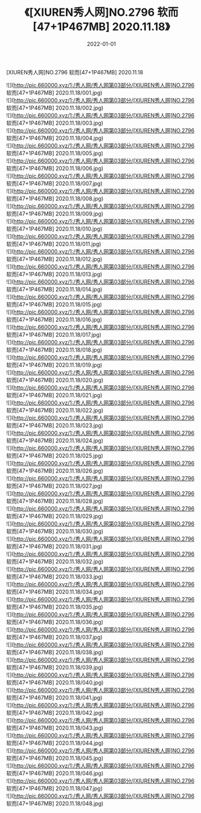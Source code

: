 ﻿---
layout: post
title:  《[XIUREN秀人网]NO.2796 软而[47+1P467MB] 2020.11.18》
date:   2022-01-01
img: http://pic.660000.xyz/1:/秀人网/秀人网第03部分/[XIUREN秀人网]NO.2796 软而[47+1P467MB] 2020.11.18/000.jpg
categories: [美女, 清纯, 唯美]
---

[XIUREN秀人网]NO.2796 软而[47+1P467MB] 2020.11.18

 ![](http://pic.660000.xyz/1:/秀人网/秀人网第03部分/[XIUREN秀人网]NO.2796 软而[47+1P467MB] 2020.11.18/001.jpg) <br>![](http://pic.660000.xyz/1:/秀人网/秀人网第03部分/[XIUREN秀人网]NO.2796 软而[47+1P467MB] 2020.11.18/002.jpg) <br>![](http://pic.660000.xyz/1:/秀人网/秀人网第03部分/[XIUREN秀人网]NO.2796 软而[47+1P467MB] 2020.11.18/003.jpg) <br>![](http://pic.660000.xyz/1:/秀人网/秀人网第03部分/[XIUREN秀人网]NO.2796 软而[47+1P467MB] 2020.11.18/004.jpg) <br>![](http://pic.660000.xyz/1:/秀人网/秀人网第03部分/[XIUREN秀人网]NO.2796 软而[47+1P467MB] 2020.11.18/005.jpg) <br>![](http://pic.660000.xyz/1:/秀人网/秀人网第03部分/[XIUREN秀人网]NO.2796 软而[47+1P467MB] 2020.11.18/006.jpg) <br>![](http://pic.660000.xyz/1:/秀人网/秀人网第03部分/[XIUREN秀人网]NO.2796 软而[47+1P467MB] 2020.11.18/007.jpg) <br>![](http://pic.660000.xyz/1:/秀人网/秀人网第03部分/[XIUREN秀人网]NO.2796 软而[47+1P467MB] 2020.11.18/008.jpg) <br>![](http://pic.660000.xyz/1:/秀人网/秀人网第03部分/[XIUREN秀人网]NO.2796 软而[47+1P467MB] 2020.11.18/009.jpg) <br>![](http://pic.660000.xyz/1:/秀人网/秀人网第03部分/[XIUREN秀人网]NO.2796 软而[47+1P467MB] 2020.11.18/010.jpg) <br>![](http://pic.660000.xyz/1:/秀人网/秀人网第03部分/[XIUREN秀人网]NO.2796 软而[47+1P467MB] 2020.11.18/011.jpg) <br>![](http://pic.660000.xyz/1:/秀人网/秀人网第03部分/[XIUREN秀人网]NO.2796 软而[47+1P467MB] 2020.11.18/012.jpg) <br>![](http://pic.660000.xyz/1:/秀人网/秀人网第03部分/[XIUREN秀人网]NO.2796 软而[47+1P467MB] 2020.11.18/013.jpg) <br>![](http://pic.660000.xyz/1:/秀人网/秀人网第03部分/[XIUREN秀人网]NO.2796 软而[47+1P467MB] 2020.11.18/014.jpg) <br>![](http://pic.660000.xyz/1:/秀人网/秀人网第03部分/[XIUREN秀人网]NO.2796 软而[47+1P467MB] 2020.11.18/015.jpg) <br>![](http://pic.660000.xyz/1:/秀人网/秀人网第03部分/[XIUREN秀人网]NO.2796 软而[47+1P467MB] 2020.11.18/016.jpg) <br>![](http://pic.660000.xyz/1:/秀人网/秀人网第03部分/[XIUREN秀人网]NO.2796 软而[47+1P467MB] 2020.11.18/017.jpg) <br>![](http://pic.660000.xyz/1:/秀人网/秀人网第03部分/[XIUREN秀人网]NO.2796 软而[47+1P467MB] 2020.11.18/018.jpg) <br>![](http://pic.660000.xyz/1:/秀人网/秀人网第03部分/[XIUREN秀人网]NO.2796 软而[47+1P467MB] 2020.11.18/019.jpg) <br>![](http://pic.660000.xyz/1:/秀人网/秀人网第03部分/[XIUREN秀人网]NO.2796 软而[47+1P467MB] 2020.11.18/020.jpg) <br>![](http://pic.660000.xyz/1:/秀人网/秀人网第03部分/[XIUREN秀人网]NO.2796 软而[47+1P467MB] 2020.11.18/021.jpg) <br>![](http://pic.660000.xyz/1:/秀人网/秀人网第03部分/[XIUREN秀人网]NO.2796 软而[47+1P467MB] 2020.11.18/022.jpg) <br>![](http://pic.660000.xyz/1:/秀人网/秀人网第03部分/[XIUREN秀人网]NO.2796 软而[47+1P467MB] 2020.11.18/023.jpg) <br>![](http://pic.660000.xyz/1:/秀人网/秀人网第03部分/[XIUREN秀人网]NO.2796 软而[47+1P467MB] 2020.11.18/024.jpg) <br>![](http://pic.660000.xyz/1:/秀人网/秀人网第03部分/[XIUREN秀人网]NO.2796 软而[47+1P467MB] 2020.11.18/025.jpg) <br>![](http://pic.660000.xyz/1:/秀人网/秀人网第03部分/[XIUREN秀人网]NO.2796 软而[47+1P467MB] 2020.11.18/026.jpg) <br>![](http://pic.660000.xyz/1:/秀人网/秀人网第03部分/[XIUREN秀人网]NO.2796 软而[47+1P467MB] 2020.11.18/027.jpg) <br>![](http://pic.660000.xyz/1:/秀人网/秀人网第03部分/[XIUREN秀人网]NO.2796 软而[47+1P467MB] 2020.11.18/028.jpg) <br>![](http://pic.660000.xyz/1:/秀人网/秀人网第03部分/[XIUREN秀人网]NO.2796 软而[47+1P467MB] 2020.11.18/029.jpg) <br>![](http://pic.660000.xyz/1:/秀人网/秀人网第03部分/[XIUREN秀人网]NO.2796 软而[47+1P467MB] 2020.11.18/030.jpg) <br>![](http://pic.660000.xyz/1:/秀人网/秀人网第03部分/[XIUREN秀人网]NO.2796 软而[47+1P467MB] 2020.11.18/031.jpg) <br>![](http://pic.660000.xyz/1:/秀人网/秀人网第03部分/[XIUREN秀人网]NO.2796 软而[47+1P467MB] 2020.11.18/032.jpg) <br>![](http://pic.660000.xyz/1:/秀人网/秀人网第03部分/[XIUREN秀人网]NO.2796 软而[47+1P467MB] 2020.11.18/033.jpg) <br>![](http://pic.660000.xyz/1:/秀人网/秀人网第03部分/[XIUREN秀人网]NO.2796 软而[47+1P467MB] 2020.11.18/034.jpg) <br>![](http://pic.660000.xyz/1:/秀人网/秀人网第03部分/[XIUREN秀人网]NO.2796 软而[47+1P467MB] 2020.11.18/035.jpg) <br>![](http://pic.660000.xyz/1:/秀人网/秀人网第03部分/[XIUREN秀人网]NO.2796 软而[47+1P467MB] 2020.11.18/036.jpg) <br>![](http://pic.660000.xyz/1:/秀人网/秀人网第03部分/[XIUREN秀人网]NO.2796 软而[47+1P467MB] 2020.11.18/037.jpg) <br>![](http://pic.660000.xyz/1:/秀人网/秀人网第03部分/[XIUREN秀人网]NO.2796 软而[47+1P467MB] 2020.11.18/038.jpg) <br>![](http://pic.660000.xyz/1:/秀人网/秀人网第03部分/[XIUREN秀人网]NO.2796 软而[47+1P467MB] 2020.11.18/039.jpg) <br>![](http://pic.660000.xyz/1:/秀人网/秀人网第03部分/[XIUREN秀人网]NO.2796 软而[47+1P467MB] 2020.11.18/040.jpg) <br>![](http://pic.660000.xyz/1:/秀人网/秀人网第03部分/[XIUREN秀人网]NO.2796 软而[47+1P467MB] 2020.11.18/041.jpg) <br>![](http://pic.660000.xyz/1:/秀人网/秀人网第03部分/[XIUREN秀人网]NO.2796 软而[47+1P467MB] 2020.11.18/042.jpg) <br>![](http://pic.660000.xyz/1:/秀人网/秀人网第03部分/[XIUREN秀人网]NO.2796 软而[47+1P467MB] 2020.11.18/043.jpg) <br>![](http://pic.660000.xyz/1:/秀人网/秀人网第03部分/[XIUREN秀人网]NO.2796 软而[47+1P467MB] 2020.11.18/044.jpg) <br>![](http://pic.660000.xyz/1:/秀人网/秀人网第03部分/[XIUREN秀人网]NO.2796 软而[47+1P467MB] 2020.11.18/045.jpg) <br>![](http://pic.660000.xyz/1:/秀人网/秀人网第03部分/[XIUREN秀人网]NO.2796 软而[47+1P467MB] 2020.11.18/046.jpg) <br>![](http://pic.660000.xyz/1:/秀人网/秀人网第03部分/[XIUREN秀人网]NO.2796 软而[47+1P467MB] 2020.11.18/047.jpg) <br>![](http://pic.660000.xyz/1:/秀人网/秀人网第03部分/[XIUREN秀人网]NO.2796 软而[47+1P467MB] 2020.11.18/048.jpg) <br>